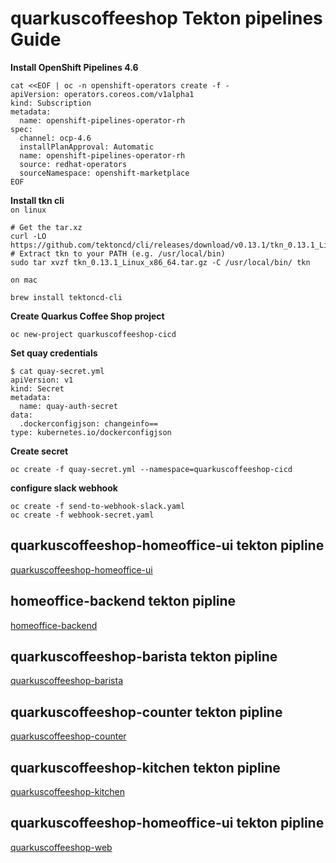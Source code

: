 # quarkuscoffeeshop Tekton pipelines Guide

**Install OpenShift Pipelines 4.6**
```
cat <<EOF | oc -n openshift-operators create -f -
apiVersion: operators.coreos.com/v1alpha1
kind: Subscription
metadata:
  name: openshift-pipelines-operator-rh
spec:
  channel: ocp-4.6
  installPlanApproval: Automatic
  name: openshift-pipelines-operator-rh
  source: redhat-operators
  sourceNamespace: openshift-marketplace
EOF
```

**Install tkn cli**  
`on linux`
```
# Get the tar.xz
curl -LO https://github.com/tektoncd/cli/releases/download/v0.13.1/tkn_0.13.1_Linux_x86_64.tar.gz
# Extract tkn to your PATH (e.g. /usr/local/bin)
sudo tar xvzf tkn_0.13.1_Linux_x86_64.tar.gz -C /usr/local/bin/ tkn
```

`on mac`
```
brew install tektoncd-cli
```

**Create Quarkus Coffee Shop project**
```
oc new-project quarkuscoffeeshop-cicd
```

**Set quay credentials**  
```
$ cat quay-secret.yml
apiVersion: v1
kind: Secret
metadata:
  name: quay-auth-secret
data:
  .dockerconfigjson: changeinfo==
type: kubernetes.io/dockerconfigjson
```

**Create secret**
```
oc create -f quay-secret.yml --namespace=quarkuscoffeeshop-cicd
```

**configure slack webhook**
```
oc create -f send-to-webhook-slack.yaml
oc create -f webhook-secret.yaml
```
## quarkuscoffeeshop-homeoffice-ui tekton pipline 
[quarkuscoffeeshop-homeoffice-ui](quarkuscoffeeshop-homeoffice-ui/README.md)

## homeoffice-backend tekton pipline 
[homeoffice-backend](homeoffice-backend/README.md)

## quarkuscoffeeshop-barista tekton pipline 
[quarkuscoffeeshop-barista](quarkuscoffeeshop-barista/README.md)

## quarkuscoffeeshop-counter tekton pipline 
[quarkuscoffeeshop-counter](quarkuscoffeeshop-counter/README.md)

## quarkuscoffeeshop-kitchen tekton pipline 
[quarkuscoffeeshop-kitchen](quarkuscoffeeshop-kitchen/README.md)

## quarkuscoffeeshop-homeoffice-ui tekton pipline 
[quarkuscoffeeshop-web](quarkuscoffeeshop-web/README.md)




